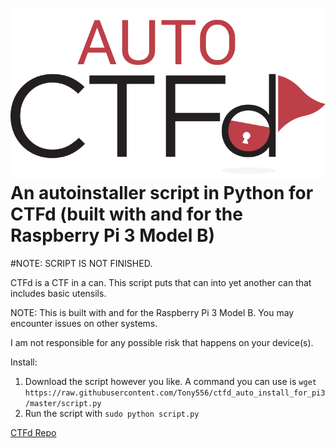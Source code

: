 
![](https://github.com/Tony556/ctfd_auto_install_for_pi3/blob/master/autologo.png)
An autoinstaller script in Python for CTFd (built with and for the Raspberry Pi 3 Model B)
====

#NOTE: SCRIPT IS NOT FINISHED.

CTFd is a CTF in a can. This script puts that can into yet another can that includes basic utensils.

NOTE: This is built with and for the Raspberry Pi 3 Model B. You may encounter issues on other systems.

I am not responsible for any possible risk that happens on your device(s).

Install:
 1. Download the script however you like. A command you can use is `wget https://raw.githubusercontent.com/Tony556/ctfd_auto_install_for_pi3/master/script.py`
 2. Run the script with `sudo python script.py`

[CTFd Repo](https://github.com/isislab/CTFd)
